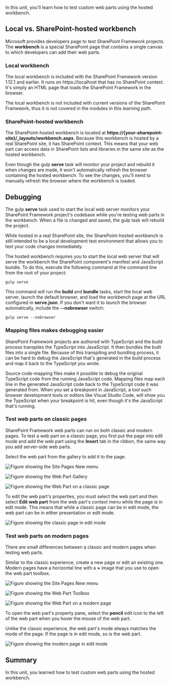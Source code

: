 In this unit, you'll learn how to test custom web parts using the hosted workbench.

## Local vs. SharePoint-hosted workbench

Microsoft provides developers page to test SharePoint Framework projects. The **workbench** is a special SharePoint page that contains a single canvas to which developers can add their web parts.

### Local workbench

The local workbench is included with the SharePoint Framework version 1.12.1 and earlier. It runs on https://localhost that has no SharePoint context. It's simply an HTML page that loads the SharePoint Framework in the browser.

The local workbench is not included with current versions of the SharePoint Framework, thus it is not covered in the modules in this learning path.

### SharePoint-hosted workbench

The SharePoint-hosted workbench is located at **https://{your-sharepoint-site}/_layouts/workbench.aspx**. Because this workbench is hosted by a real SharePoint site, it has SharePoint context. This means that your web part can access data in SharePoint lists and libraries in the same site as the hosted workbench.

Even though the gulp **serve** task will monitor your project and rebuild it when changes are made, it won't automatically refresh the browser containing the hosted workbench. To see the changes, you'll need to manually refresh the browser where the workbench is loaded.

## Debugging

The gulp **serve** task used to start the local web server monitors your SharePoint Framework project's codebase while you're testing web parts in the workbench. When a file is changed and saved, the gulp task will rebuild the project.

While hosted in a real SharePoint site, the SharePoint-hosted workbench is still intended to be a local development test environment that allows you to test your code changes immediately.

The hosted workbench requires you to start the local web server that will serve the workbench the SharePoint component's manifest and JavaScript bundle. To do this, execute the following command at the command line from the root of your project:

```console
gulp serve
```

This command will run the **build** and **bundle** tasks, start the local web server, launch the default browser, and load the workbench page at the URL configured in **serve.json**. If you don't want it to launch the browser automatically, include the **--nobrowser** switch:

```console
gulp serve --nobrowser
```

### Mapping files makes debugging easier

SharePoint Framework projects are authored with TypeScript and the build process transpiles the TypeScript into JavaScript. It then bundles the built files into a single file. Because of this transpiling and bundling process, it can be hard to debug the JavaScript that's generated in the build process and map it back to the TypeScript you wrote.

Source code-mapping files make it possible to debug the original TypeScript code from the running JavaScript code. Mapping files map each line in the generated JavaScript code back to the TypeScript code it was generated from. When you set a breakpoint in JavaScript, a tool such browser development tools or editors like Visual Studio Code, will show you the TypeScript when your breakpoint is hit, even though it's the JavaScript that's running.

### Test web parts on classic pages

SharePoint Framework web parts can run on both classic and modern pages. To test a web part on a classic page, you first put the page into edit mode and add the web part using the **Insert** tab in the ribbon, the same way you add server-side web parts.

Select the web part from the gallery to add it to the page.

![Figure showing the Site Pages New menu](../media/04-add-web-part-classic-page-01.png)

![Figure showing the Web Part Gallery](../media/04-add-web-part-classic-page-02.png)

![Figure showing the Web Part on a classic page](../media/04-add-web-part-classic-page-03.png)

To edit the web part's properties, you must select the web part and then select **Edit web part** from the web part's context menu while the page is in edit mode. This means that while a classic page can be in edit mode, the web part can be in either presentation or edit mode.

![Figure showing the classic page in edit mode](../media/04-add-web-part-classic-page-04.png)

### Test web parts on modern pages

There are small differences between a classic and modern pages when testing web parts.

Similar to the classic experience, create a new page or edit an existing one. Modern pages have a horizontal line with a **+** image that you use to open the web part toolbox.

![Figure showing the Site Pages New menu](../media/04-add-web-part-modern-page-01.png)

![Figure showing the Web Part Toolbox](../media/04-add-web-part-modern-page-02.png)

![Figure showing the Web Part on a modern page](../media/04-add-web-part-modern-page-03.png)

To open the web part's property pane, select the **pencil** edit icon to the left of the web part when you hover the mouse of the web part.

Unlike the classic experience, the web part's mode always matches the mode of the page. If the page is in edit mode, so is the web part.

![Figure showing the modern page in edit mode](../media/04-add-web-part-modern-page-04.png)

## Summary

In this unit, you learned how to test custom web parts using the hosted workbench.
